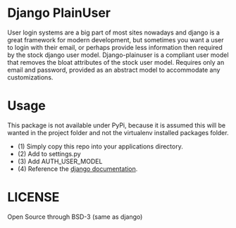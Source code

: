 # Django PlainUser

User login systems are a big part of most sites nowadays and django is a great framework for modern development, but sometimes you want a user to login with their email, or perhaps provide less information then required by the stock django user model.
Django-plainuser is a compliant user model that removes the bloat attributes of the stock user model. Requires only an email and password, provided as an abstract model to accommodate any customizations.

# Usage

This package is not available under PyPi, because it is assumed this will be wanted in the project folder and not the virtualenv installed packages folder.

* (1) Simply copy this repo into your applications directory.
* (2) Add to settings.py
* (3) Add AUTH_USER_MODEL
* (4) Reference the [django documentation](https://docs.djangoproject.com/en/dev/topics/auth/customizing/#substituting-a-custom-user-model).

# LICENSE

Open Source through BSD-3 (same as django)
